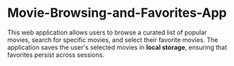 # Movie-Browsing-and-Favorites-App
This web application allows users to browse a curated list of popular movies, search for specific movies, and select their favorite movies. The application saves the user's selected movies in **local storage**, ensuring that favorites persist across sessions.
